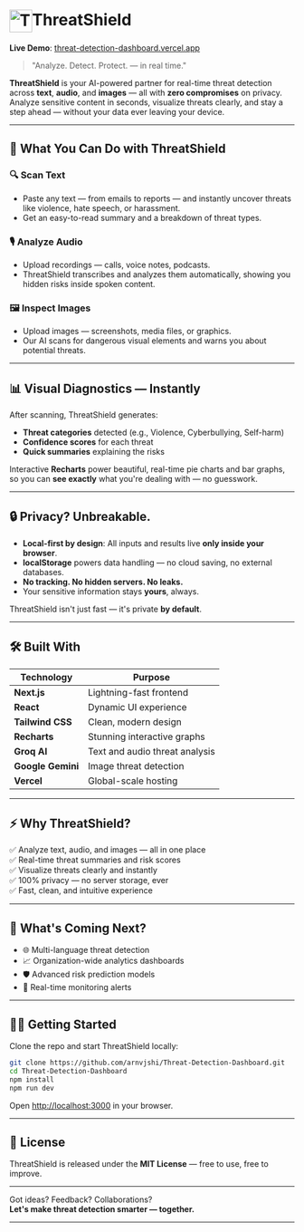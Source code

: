 # <img src="https://github.com/arnvjshi/Threat-Detection-Dashboard/blob/main/public/favicon.png?raw=true" alt="ThreatShield Logo" width="40" style="vertical-align: middle;" />ThreatShield



**Live Demo**: [threat-detection-dashboard.vercel.app](https://threat-detection-dashboard.vercel.app)

> "Analyze. Detect. Protect. — in real time."

**ThreatShield** is your AI-powered partner for real-time threat detection across **text**, **audio**, and **images** — all with **zero compromises** on privacy.  
Analyze sensitive content in seconds, visualize threats clearly, and stay a step ahead — without your data ever leaving your device.

---

## 🚀 What You Can Do with ThreatShield

### 🔍 Scan Text
- Paste any text — from emails to reports — and instantly uncover threats like violence, hate speech, or harassment.
- Get an easy-to-read summary and a breakdown of threat types.

### 🎙️ Analyze Audio
- Upload recordings — calls, voice notes, podcasts.
- ThreatShield transcribes and analyzes them automatically, showing you hidden risks inside spoken content.

### 🖼️ Inspect Images
- Upload images — screenshots, media files, or graphics.
- Our AI scans for dangerous visual elements and warns you about potential threats.

---

## 📊 Visual Diagnostics — Instantly

After scanning, ThreatShield generates:
- **Threat categories** detected (e.g., Violence, Cyberbullying, Self-harm)
- **Confidence scores** for each threat
- **Quick summaries** explaining the risks

Interactive **Recharts** power beautiful, real-time pie charts and bar graphs, so you can **see exactly** what you're dealing with — no guesswork.

---

## 🔒 Privacy? Unbreakable.

- **Local-first by design**: All inputs and results live **only inside your browser**.
- **localStorage** powers data handling — no cloud saving, no external databases.
- **No tracking. No hidden servers. No leaks.**
- Your sensitive information stays **yours**, always.

ThreatShield isn't just fast — it's private **by default**.

---

## 🛠️ Built With

| Technology      | Purpose                     |
|-----------------|------------------------------|
| **Next.js**     | Lightning-fast frontend      |
| **React**       | Dynamic UI experience        |
| **Tailwind CSS**| Clean, modern design         |
| **Recharts**    | Stunning interactive graphs  |
| **Groq AI**     | Text and audio threat analysis |
| **Google Gemini** | Image threat detection     |
| **Vercel**      | Global-scale hosting         |

---

## ⚡ Why ThreatShield?

✅ Analyze text, audio, and images — all in one place  
✅ Real-time threat summaries and risk scores  
✅ Visualize threats clearly and instantly  
✅ 100% privacy — no server storage, ever  
✅ Fast, clean, and intuitive experience

---

## 📅 What's Coming Next?

- 🌐 Multi-language threat detection
- 📈 Organization-wide analytics dashboards
- 🛡️ Advanced risk prediction models
- 🔔 Real-time monitoring alerts

---

## 🧑‍💻 Getting Started

Clone the repo and start ThreatShield locally:

```bash
git clone https://github.com/arnvjshi/Threat-Detection-Dashboard.git
cd Threat-Detection-Dashboard
npm install
npm run dev
```

Open [http://localhost:3000](http://localhost:3000) in your browser.

---

## 📜 License

ThreatShield is released under the **MIT License** — free to use, free to improve.

---

Got ideas? Feedback? Collaborations?  
**Let's make threat detection smarter — together.**

---

